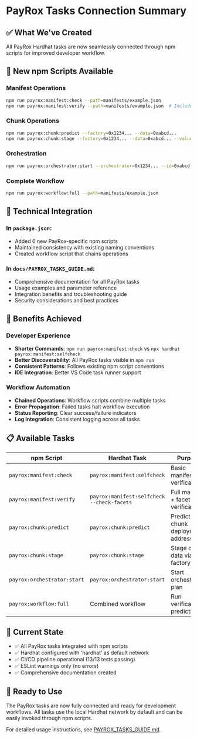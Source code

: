 # PayRox Tasks Connection Summary

## ✅ What We've Created

All PayRox Hardhat tasks are now seamlessly connected through npm scripts for improved developer
workflow.

## 🎯 New npm Scripts Available

### Manifest Operations

```bash
npm run payrox:manifest:check --path=manifests/example.json
npm run payrox:manifest:verify --path=manifests/example.json  # Includes facet verification
```

### Chunk Operations

```bash
npm run payrox:chunk:predict --factory=0x1234... --data=0xabcd...
npm run payrox:chunk:stage --factory=0x1234... --data=0xabcd... --value=0.001
```

### Orchestration

```bash
npm run payrox:orchestrator:start --orchestrator=0x1234... --id=0xabcd... --gasLimit=500000
```

### Complete Workflow

```bash
npm run payrox:workflow:full --path=manifests/example.json
```

## 🔧 Technical Integration

### In `package.json`:

- Added 6 new PayRox-specific npm scripts
- Maintained consistency with existing naming conventions
- Created workflow script that chains operations

### In `docs/PAYROX_TASKS_GUIDE.md`:

- Comprehensive documentation for all PayRox tasks
- Usage examples and parameter reference
- Integration benefits and troubleshooting guide
- Security considerations and best practices

## 🚀 Benefits Achieved

### Developer Experience

- **Shorter Commands**: `npm run payrox:manifest:check` vs `npx hardhat payrox:manifest:selfcheck`
- **Better Discoverability**: All PayRox tasks visible in `npm run`
- **Consistent Patterns**: Follows existing npm script conventions
- **IDE Integration**: Better VS Code task runner support

### Workflow Automation

- **Chained Operations**: Workflow scripts combine multiple tasks
- **Error Propagation**: Failed tasks halt workflow execution
- **Status Reporting**: Clear success/failure indicators
- **Log Integration**: Consistent logging across all tasks

## 📋 Available Tasks

| npm Script                  | Hardhat Task                               | Purpose                            |
| --------------------------- | ------------------------------------------ | ---------------------------------- |
| `payrox:manifest:check`     | `payrox:manifest:selfcheck`                | Basic manifest verification        |
| `payrox:manifest:verify`    | `payrox:manifest:selfcheck --check-facets` | Full manifest + facet verification |
| `payrox:chunk:predict`      | `payrox:chunk:predict`                     | Predict chunk deployment address   |
| `payrox:chunk:stage`        | `payrox:chunk:stage`                       | Stage chunk data via factory       |
| `payrox:orchestrator:start` | `payrox:orchestrator:start`                | Start orchestration plan           |
| `payrox:workflow:full`      | Combined workflow                          | Run verification + prediction      |

## 🔄 Current State

- ✅ All PayRox tasks integrated with npm scripts
- ✅ Hardhat configured with 'hardhat' as default network
- ✅ CI/CD pipeline operational (13/13 tests passing)
- ✅ ESLint warnings only (no errors)
- ✅ Comprehensive documentation created

## 🎉 Ready to Use

The PayRox tasks are now fully connected and ready for development workflows. All tasks use the
local Hardhat network by default and can be easily invoked through npm scripts.

For detailed usage instructions, see [PAYROX_TASKS_GUIDE.md](docs/PAYROX_TASKS_GUIDE.md).

